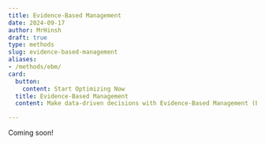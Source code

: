 ```yaml
---
title: Evidence-Based Management
date: 2024-09-17
author: MrHinsh
draft: true
type: methods
slug: evidence-based-management
aliases:
- /methods/ebm/
card:
  button:
    content: Start Optimizing Now
  title: Evidence-Based Management
  content: Make data-driven decisions with Evidence-Based Management (EBM). Use metrics to guide your team toward continuous improvement and increased value delivery.

---
```




Coming soon!


